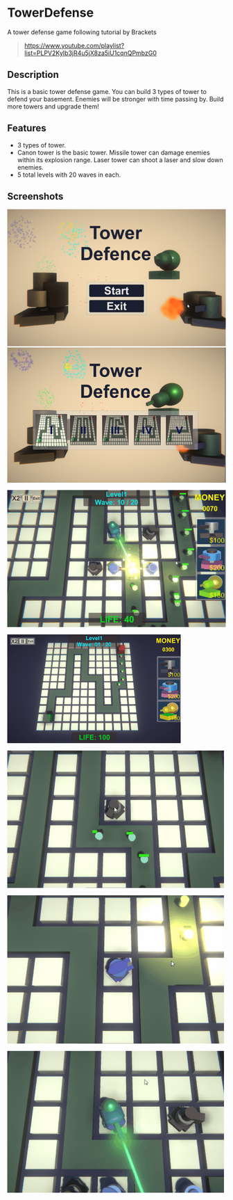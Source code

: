 # TowerDefense
 A tower defense game following tutorial by Brackets  
> https://www.youtube.com/playlist?list=PLPV2KyIb3jR4u5jX8za5iU1cqnQPmbzG0

## Description
This is a basic tower defense game. You can build 3 types of tower to defend your basement. Enemies will be stronger with time passing by. Build more towers and upgrade them!

## Features
- 3 types of tower. 
- Canon tower is the basic tower. Missile tower can damage enemies within its explosion range. Laser tower can shoot a laser and slow down enemies.
- 5 total levels with 20 waves in each.

## Screenshots
![Main Menu](https://github.com/ZyllenGames/TowerDefense/blob/master/ScreenShots/MainMenu.gif)
![Level Selection](https://github.com/ZyllenGames/TowerDefense/blob/master/ScreenShots/LevelSelect.png)

![Game Play](https://github.com/ZyllenGames/TowerDefense/blob/master/ScreenShots/GamePlay.gif)

![BUild and Upgrade](https://github.com/ZyllenGames/TowerDefense/blob/master/ScreenShots/BuildUpgrade.gif)

![Canon](https://github.com/ZyllenGames/TowerDefense/blob/master/ScreenShots/CannonTower.gif)

![Missile](https://github.com/ZyllenGames/TowerDefense/blob/master/ScreenShots/MissileTower.gif)

![Laser](https://github.com/ZyllenGames/TowerDefense/blob/master/ScreenShots/LaserTower.gif)